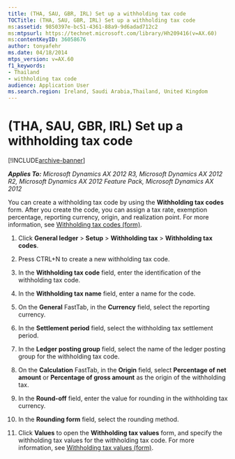 ```yaml
---
title: (THA, SAU, GBR, IRL) Set up a withholding tax code
TOCTitle: (THA, SAU, GBR, IRL) Set up a withholding tax code
ms:assetid: 9850397e-bc51-4361-88a9-9d6adad712c2
ms:mtpsurl: https://technet.microsoft.com/library/Hh209416(v=AX.60)
ms:contentKeyID: 36058676
author: tonyafehr
ms.date: 04/18/2014
mtps_version: v=AX.60
f1_keywords:
- Thailand
- withholding tax code
audience: Application User
ms.search.region: Ireland, Saudi Arabia,Thailand, United Kingdom
---
```


# (THA, SAU, GBR, IRL) Set up a withholding tax code 


[!INCLUDE[archive-banner](includes/archive-banner.md)]


_**Applies To:** Microsoft Dynamics AX 2012 R3, Microsoft Dynamics AX 2012 R2, Microsoft Dynamics AX 2012 Feature Pack, Microsoft Dynamics AX 2012_

You can create a withholding tax code by using the **Withholding tax codes** form. After you create the code, you can assign a tax rate, exemption percentage, reporting currency, origin, and realization point. For more information, see [Withholding tax codes (form)](https://technet.microsoft.com/library/aa585361\(v=ax.60\)).

1.  Click **General ledger** \> **Setup** \> **Withholding tax** \> **Withholding tax codes**.

2.  Press CTRL+N to create a new withholding tax code.

3.  In the **Withholding tax code** field, enter the identification of the withholding tax code.

4.  In the **Withholding tax name** field, enter a name for the code.

5.  On the **General** FastTab, in the **Currency** field, select the reporting currency.

6.  In the **Settlement period** field, select the withholding tax settlement period.

7.  In the **Ledger posting group** field, select the name of the ledger posting group for the withholding tax code.

8.  On the **Calculation** FastTab, in the **Origin** field, select **Percentage of net amount** or **Percentage of gross amount** as the origin of the withholding tax.

9.  In the **Round-off** field, enter the value for rounding in the withholding tax currency.

10. In the **Rounding form** field, select the rounding method.

11. Click **Values** to open the **Withholding tax values** form, and specify the withholding tax values for the withholding tax code. For more information, see [Withholding tax values (form)](https://technet.microsoft.com/library/aa615586\(v=ax.60\)).

  


